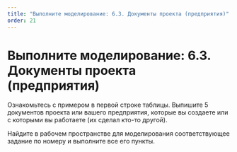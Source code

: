 ```yaml
---
title: "Выполните моделирование: 6.3. Документы проекта (предприятия)"
order: 21
---
```


# Выполните моделирование: 6.3. Документы проекта (предприятия)

Ознакомьтесь с примером в первой строке таблицы. Выпишите 5 документов проекта или вашего предприятия, которые вы создаете или с которыми вы работаете (их сделал кто-то другой).

Найдите в рабочем пространстве для моделирования соответствующее задание по номеру и выполните все его пункты.

